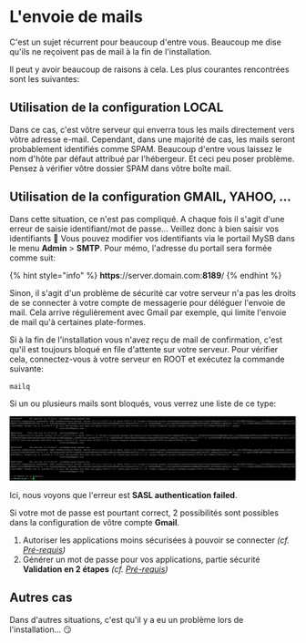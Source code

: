 # L'envoie de mails

C'est un sujet récurrent pour beaucoup d'entre vous. Beaucoup me dise qu'ils ne reçoivent pas de mail à la fin de l'installation.

Il peut y avoir beaucoup de raisons à cela. Les plus courantes rencontrées sont les suivantes:

## Utilisation de la configuration LOCAL

Dans ce cas, c'est vôtre serveur qui enverra tous les mails directement vers vôtre adresse e-mail. Cependant, dans une majorité de cas, les mails seront probablement identifiés comme SPAM. Beaucoup d'entre vous laissez le nom d'hôte par défaut attribué par l'hébergeur. Et ceci peu poser problème. Pensez à vérifier vôtre dossier SPAM dans vôtre boîte mail.

## Utilisation de la configuration GMAIL, YAHOO, ...

Dans cette situation, ce n'est pas compliqué. A chaque fois il s'agit d'une erreur de saisie identifiant/mot de passe... Veillez donc à bien saisir vos identifiants 🧐 Vous pouvez modifier vos identifiants via le portail MySB dans le menu **Admin** &gt; **SMTP**. Pour mémo, l'adresse du portail sera formée comme suit:

{% hint style="info" %}
**https**://server.domain.com:**8189**/
{% endhint %}

Sinon, il s'agit d'un problème de sécurité car votre serveur n'a pas les droits de se connecter à votre compte de messagerie pour déléguer l'envoie de mail. Cela arrive régulièrement avec Gmail par exemple, qui limite l'envoie de mail qu'à certaines plate-formes.

Si à la fin de l'installation vous n'avez reçu de mail de confirmation, c'est qu'il est toujours bloqué en file d'attente sur votre serveur. Pour vérifier cela, connectez-vous à votre serveur en ROOT et exécutez la commande suivante:

```text
mailq
```

Si un ou plusieurs mails sont bloqués, vous verrez une liste de ce type:

![Liste de mails bloqu&#xE9;s et en attente](../.gitbook/assets/mailq.jpg)

Ici, nous voyons que l'erreur est **SASL authentication failed**.

Si votre mot de passe est pourtant correct, 2 possibilités sont possibles dans la configuration de vôtre compte **Gmail**.

1. Autoriser les applications moins sécurisées à pouvoir se connecter _\(cf._ [_Pré-requis_](https://mysb.gitbook.io/doc/~/edit/drafts/-LS9xi-gc9Grq6Zkdqnv5.4_fr3_fr/installation/pre-requis#mails)_\)_
2. Générer un mot de passe pour vos applications, partie sécurité **Validation en 2 étapes** _\(cf._ [_Pré-requis_](https://mysb.gitbook.io/v5.4_fr5.3_fr/installation/pre-requis#gmail)_\)_

## Autres cas

Dans d'autres situations, c'est qu'il y a eu un problème lors de l'installation... 😏

